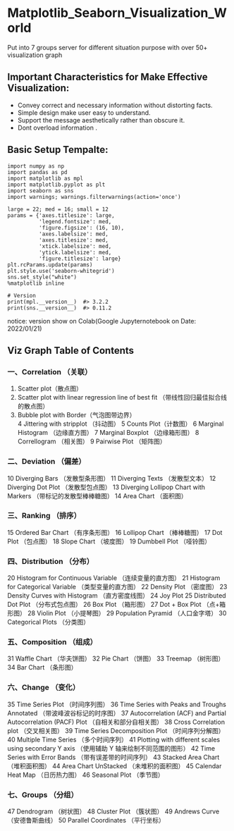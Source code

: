<!--
 * @Author: BDFD
 * @Date: 2022-01-21 13:17:17
 * @LastEditTime: 2022-01-21 13:45:51
 * @LastEditors: BDFD
 * @Description:
 * @FilePath: \Matplotlib_Seaborn_Visualization_World\README.md
-->

# Matplotlib_Seaborn_Visualization_World

Put into 7 groups server for different situation purpose with over 50+ visualization graph

## Important Characteristics for Make Effective Visualization:

- Convey correct and necessary information without distorting facts.
- Simple design make user easy to understand.
- Support the message aesthetically rather than obscure it.
- Dont overload information .

## Basic Setup Tempalte:

```
import numpy as np
import pandas as pd
import matplotlib as mpl
import matplotlib.pyplot as plt
import seaborn as sns
import warnings; warnings.filterwarnings(action='once')

large = 22; med = 16; small = 12
params = {'axes.titlesize': large,
          'legend.fontsize': med,
          'figure.figsize': (16, 10),
          'axes.labelsize': med,
          'axes.titlesize': med,
          'xtick.labelsize': med,
          'ytick.labelsize': med,
          'figure.titlesize': large}
plt.rcParams.update(params)
plt.style.use('seaborn-whitegrid')
sns.set_style("white")
%matplotlib inline

# Version
print(mpl.__version__)  #> 3.2.2
print(sns.__version__)  #> 0.11.2
```

notice: version show on Colab(Google Jupyternotebook on Date: 2022/01/21)

## Viz Graph Table of Contents

### 一、Correlation （关联）

1. Scatter plot（散点图）      
2. Scatter plot with linear regression line of best fit （带线性回归最佳拟合线的散点图）  
3. Bubble plot with Border（气泡图带边界）  
4 Jittering with stripplot （抖动图）
5 Counts Plot（计数图）
6 Marginal Histogram （边缘直方图）
7 Marginal Boxplot （边缘箱形图）
8 Correllogram （相关图）
9 Pairwise Plot （矩阵图）

### 二、Deviation （偏差）

10 Diverging Bars （发散型条形图）
11 Diverging Texts （发散型文本）
12 Diverging Dot Plot （发散型包点图）
13 Diverging Lollipop Chart with Markers （带标记的发散型棒棒糖图）
14 Area Chart （面积图）

### 三、Ranking （排序）

15 Ordered Bar Chart （有序条形图）
16 Lollipop Chart （棒棒糖图）
17 Dot Plot （包点图）
18 Slope Chart （坡度图）
19 Dumbbell Plot （哑铃图）

### 四、Distribution （分布）

20 Histogram for Continuous Variable （连续变量的直方图）
21 Histogram for Categorical Variable （类型变量的直方图）
22 Density Plot （密度图）
23 Density Curves with Histogram （直方密度线图）
24 Joy Plot
25 Distributed Dot Plot （分布式包点图）
26 Box Plot （箱形图）
27 Dot + Box Plot （点+箱形图）
28 Violin Plot （小提琴图）
29 Population Pyramid （人口金字塔）
30 Categorical Plots （分类图）

### 五、Composition （组成）

31 Waffle Chart （华夫饼图）
32 Pie Chart （饼图）
33 Treemap （树形图）
34 Bar Chart （条形图）

### 六、Change （变化）

35 Time Series Plot （时间序列图）
36 Time Series with Peaks and Troughs Annotated （带波峰波谷标记的时序图）
37 Autocorrelation (ACF) and Partial Autocorrelation (PACF) Plot （自相关和部分自相关图）
38 Cross Correlation plot （交叉相关图）
39 Time Series Decomposition Plot （时间序列分解图）
40 Multiple Time Series （多个时间序列）
41 Plotting with different scales using secondary Y axis （使用辅助 Y 轴来绘制不同范围的图形）
42 Time Series with Error Bands （带有误差带的时间序列）
43 Stacked Area Chart （堆积面积图）
44 Area Chart UnStacked （未堆积的面积图）
45 Calendar Heat Map （日历热力图）
46 Seasonal Plot （季节图）

### 七、Groups （分组）

47 Dendrogram （树状图）
48 Cluster Plot （簇状图）
49 Andrews Curve （安德鲁斯曲线）
50 Parallel Coordinates （平行坐标）
